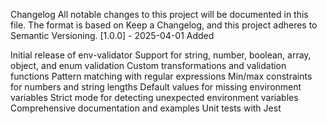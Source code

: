 Changelog
All notable changes to this project will be documented in this file.
The format is based on Keep a Changelog,
and this project adheres to Semantic Versioning.
[1.0.0] - 2025-04-01
Added

Initial release of env-validator
Support for string, number, boolean, array, object, and enum validation
Custom transformations and validation functions
Pattern matching with regular expressions
Min/max constraints for numbers and string lengths
Default values for missing environment variables
Strict mode for detecting unexpected environment variables
Comprehensive documentation and examples
Unit tests with Jest
